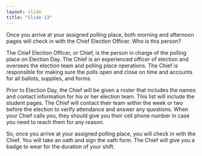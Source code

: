 ```yaml
---
layout: slide
title: "Slide 13"
---
```


Once you arrive at your assigned polling place, both morning and afternoon pages will check in with the Chief Election Officer. Who is this person?

The Chief Election Officer, or Chief, is the person in charge of the polling place on Election Day. The Chief is an experienced officer of election and oversees the election team and polling place operations. The Chief is responsible for making sure the polls open and close on time and accounts for all ballots, supplies, and forms.

Prior to Election Day, the Chief will be given a roster that includes the names and contact information for his or her election team. This list will include the student pages. The Chief will contact their team within the week or two before the election to verify attendance and answer any questions. When your Chief calls you, they should give you their cell phone number in case you need to reach them for any reason.

So, once you arrive at your assigned polling place, you will check in with the Chief. You will take an oath and sign the oath form. The Chief will give you a badge to wear for the duration of your shift.